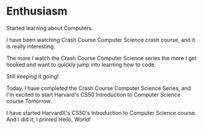 # Enthusiasm
Started learning about Computers.

I have been watching Crash Course Computer Science crash course, and it is really interesting.

The more I watch the Crash Course Computer Science series the more I get hooked and want to quickly jump into learning how to code.

Still keeping it going!

Today, I have completed the Crash Course Computer Science Series, and I'm excited to start Harvard's CS50 Introduction to Computer Science course Tomorrow.

I have started HarvardX's CS50's Introduction to Computer Science course. And I did it, I printed Hello, World!
